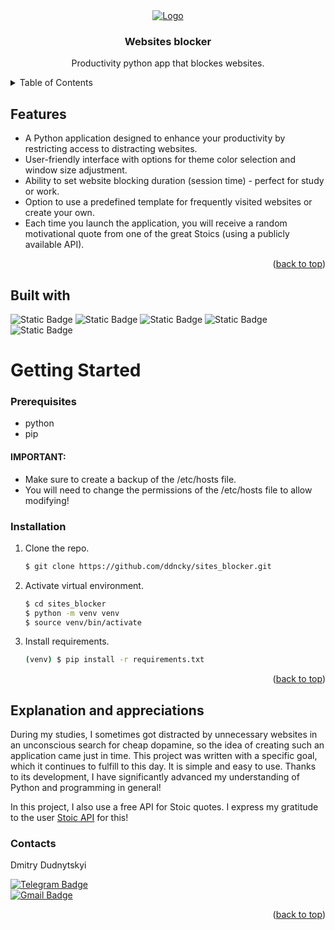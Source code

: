 <div align="center">
  <a href="https://https://github.com/ddncky/sites_blocker">
    <img src="https://github.com/ddncky/sites_blocker/assets/131533545/5cb906b2-8da7-4fe6-9bf9-5a70d560150c" alt="Logo">
  </a>

<h3 align="center">Websites blocker</h3>

  <p align="center">
    Productivity python app that blockes websites.
    <br />
  </p>
</div>


<details>
  <summary>Table of Contents</summary>
  <ol>
    <li>
      <a href="#features">Features</a>
    </li>
    <li>
      <a href="#built-with">Built with</a>
    </li>
    <li>
      <a href="#explanation-and-appreciations">Explanation and appreciations</a>
    </li>
    <li>
      <a href="#contacts">Contacts</a>
    </li>
  </ol>
</details>

## Features
- A Python application designed to enhance your productivity by restricting access to distracting websites.
- User-friendly interface with options for theme color selection and window size adjustment.
- Ability to set website blocking duration (session time) - perfect for study or work.
- Option to use a predefined template for frequently visited websites or create your own.
- Each time you launch the application, you will receive a random motivational quote from one of the great Stoics (using a publicly available API).
<p align="right">(<a href="#features">back to top</a>)</p>

## Built with
![Static Badge](https://img.shields.io/badge/python-3.12-blue)
![Static Badge](https://img.shields.io/badge/customtkinter-5.2.2-blue)
![Static Badge](https://img.shields.io/badge/requests-2.32.3-blue)
![Static Badge](https://img.shields.io/badge/black-24.4.2-purple)
![Static Badge](https://img.shields.io/badge/isort-5.13.2-purple)
<br>

# Getting Started
### Prerequisites

* python
* pip
#### IMPORTANT:
- Make sure to create a backup of the /etc/hosts file.
- You will need to change the permissions of the /etc/hosts file to allow modifying!

### Installation

1. Clone the repo.
   ```sh
   $ git clone https://github.com/ddncky/sites_blocker.git
   ```
2. Activate virtual environment.
   ```sh
   $ cd sites_blocker
   $ python -m venv venv
   $ source venv/bin/activate

3. Install requirements.
    ```sh
   (venv) $ pip install -r requirements.txt
   ```
<p align="right">(<a href="#features">back to top</a>)</p>


## Explanation and appreciations
During my studies, I sometimes got distracted by unnecessary websites in an unconscious search for cheap dopamine, so the idea of creating such an application came just in time. This project was written with a specific goal, which it continues to fulfill to this day. It is simple and easy to use. Thanks to its development, I have significantly advanced my understanding of Python and programming in general!

In this project, I also use a free API for Stoic quotes. I express my gratitude to the user [Stoic API](https://github.com/tlcheah2/stoic-quote-lambda-public-api) for this!

### Contacts

Dmitry Dudnytskyi

[![Telegram Badge](https://img.shields.io/badge/-ddncky-blue?style=social&logo=telegram&link=https://t.me/ddncky)](https://t.me/ddncky)<br>
[![Gmail Badge](https://img.shields.io/badge/-montekristo705@gmail.com-c14438?style=flat&logo=Gmail&logoColor=white&link=mailto:montekristo705@gmail.com)](mailto:montekristo705@gmail.com)

<p align='left'>
<p align="right">(<a href="#features">back to top</a>)</p>



